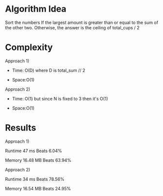 # Algorithm Idea

Sort the numbers
If the largest amount is greater than or equal to the sum of the other two. Otherwise, the answer is the ceiling of total_cups / 2

# Complexity

Approach 1)

- Time: O(D) where D is total_sum // 2

- Space:O(1)
  
Approach 2)

- Time: O(1) but since N is fixed to 3 then it's O(1)

- Space:O(1)

# Results

Approach 1)

Runtime
47
ms
Beats
6.04%

Memory
16.48
MB
Beats
63.94%


Approach 2)

Runtime
34
ms
Beats
78.56%

Memory
16.54
MB
Beats
24.95%